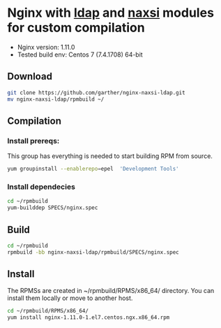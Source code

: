 # Nginx with [ldap] and [naxsi] modules for custom compilation

* Nginx version: 1.11.0
* Tested build env: Centos 7 (7.4.1708) 64-bit

## Download
```sh
git clone https://github.com/garther/nginx-naxsi-ldap.git
mv nginx-naxsi-ldap/rpmbuild ~/
```

## Compilation

### Install prereqs:
This group has everything is needed to start building RPM from source.
```sh
yum groupinstall --enablerepo=epel  'Development Tools'
```
### Install dependecies
```sh
cd ~/rpmbuild
yum-builddep SPECS/nginx.spec
```
## Build
```sh
cd ~/rpmbuild
rpmbuild -bb nginx-naxsi-ldap/rpmbuild/SPECS/nginx.spec
```
## Install
The RPMSs are created in ~/rpmbuild/RPMS/x86_64/ directory. You can install them locally or move to another host.
```sh
cd ~/rpmbuild/RPMS/x86_64/
yum install nginx-1.11.0-1.el7.centos.ngx.x86_64.rpm
```
   [naxsi]: <https://github.com/nbs-system/naxsi>
   [ldap]: <https://github.com/kvspb/nginx-auth-ldap>

